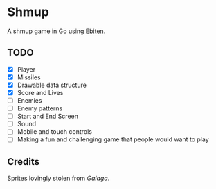 # Shmup

A shmup game in Go using [Ebiten][ebiten].

## TODO
- [x] Player
- [x] Missiles
- [x] Drawable data structure
- [X] Score and Lives
- [ ] Enemies
- [ ] Enemy patterns
- [ ] Start and End Screen
- [ ] Sound
- [ ] Mobile and touch controls
- [ ] Making a fun and challenging game that people would want to play

## Credits
Sprites lovingly stolen from *Galaga*.

[ebiten]: https://hajimehoshi.github.io/ebiten/
